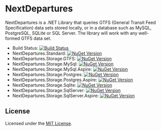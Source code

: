 # NextDepartures

NextDepartures is a .NET Library that queries GTFS (General 
Transit Feed Specification) data sets stored locally, or in a 
database such as MySQL, PostgreSQL, SQLite or SQL Server. The 
library will work with any well-formed GTFS data set.

* Build Status: [![Build Status](https://dev.azure.com/philvessey/NextDepartures/_apis/build/status/philvessey.NextDepartures?branchName=master)](https://dev.azure.com/philvessey/NextDepartures/_build/latest?definitionId=2&branchName=master)
* NextDepartures.Standard: [![NuGet Version](https://img.shields.io/nuget/v/NextDepartures.Standard.svg?style=flat)](https://www.nuget.org/packages/NextDepartures.Standard/)
* NextDepartures.Storage.GTFS: [![NuGet Version](https://img.shields.io/nuget/v/NextDepartures.Storage.GTFS.svg?style=flat)](https://www.nuget.org/packages/NextDepartures.Storage.GTFS/)
* NextDepartures.Storage.MySql: [![NuGet Version](https://img.shields.io/nuget/v/NextDepartures.Storage.MySql.svg?style=flat)](https://www.nuget.org/packages/NextDepartures.Storage.MySql/)
* NextDepartures.Storage.MySql.Aspire: [![NuGet Version](https://img.shields.io/nuget/v/NextDepartures.Storage.MySql.Aspire.svg?style=flat)](https://www.nuget.org/packages/NextDepartures.Storage.MySql.Aspire/)
* NextDepartures.Storage.Postgres: [![NuGet Version](https://img.shields.io/nuget/v/NextDepartures.Storage.Postgres.svg?style=flat)](https://www.nuget.org/packages/NextDepartures.Storage.Postgres/)
* NextDepartures.Storage.Postgres.Aspire: [![NuGet Version](https://img.shields.io/nuget/v/NextDepartures.Storage.Postgres.Aspire.svg?style=flat)](https://www.nuget.org/packages/NextDepartures.Storage.Postgres.Aspire/)
* NextDepartures.Storage.Sqlite: [![NuGet Version](https://img.shields.io/nuget/v/NextDepartures.Storage.Sqlite.svg?style=flat)](https://www.nuget.org/packages/NextDepartures.Storage.Sqlite/)
* NextDepartures.Storage.SqlServer: [![NuGet Version](https://img.shields.io/nuget/v/NextDepartures.Storage.SqlServer.svg?style=flat)](https://www.nuget.org/packages/NextDepartures.Storage.SqlServer/)
* NextDepartures.Storage.SqlServer.Aspire: [![NuGet Version](https://img.shields.io/nuget/v/NextDepartures.Storage.SqlServer.Aspire.svg?style=flat)](https://www.nuget.org/packages/NextDepartures.Storage.SqlServer.Aspire/)

## License

Licensed under the [MIT License](./LICENSE).